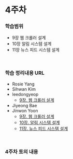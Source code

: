# 4주차

### 학습범위
+ 9장 웹 크롤러 설계
+ 10장 알림 시스템 설계
+ 11장 뉴스 피드 시스템 설계

</br>

### 학습 정리내용 URL
+ Rosie Yang
+ Sihwan Kim
+ leedongyeop
  + [9장. 웹 크롤러 설계](https://www.notion.so/leedongyeop/9-2c151bb8b272468bae47e7dc783360c7?pvs=4)
+ Jiyeong Bae
+ Jinwon Yoon
  + [9장. 웹 크롤러 설계](https://jinwonyoon.notion.site/Chapter-9-9700909555ce4e1d87bd0008d8f13e17?pvs=4)
  + [10장. 알림 시스템 설계](https://jinwonyoon.notion.site/Chapter-10-3b993b2a97ad493cb4eb239a32167487?pvs=4)
  + [11장. 뉴스 피드 시스템 설계](https://jinwonyoon.notion.site/Chapter-11-4b561af84daa474183b44de80146ca51?pvs=4)

</br>

### 4주차 토의 내용
